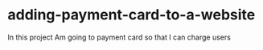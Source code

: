 # adding-payment-card-to-a-website
In this project Am going to payment card so that I can charge users
